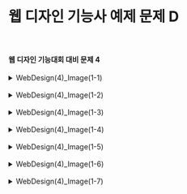 <h1>웹 디자인 기능사 예제 문제 D</h1><br>
<h4>웹 디자인 기능대회 대비 문제 4</h4>
<details>
  <summary>WebDesign(4)_Image(1-1)</summary>
  문제1 (서울구석구석 image1)
  
  ![image](https://github.com/user-attachments/assets/5633828d-981e-4d48-b4c5-ed1441ffb03b)
</details>
<br>
<details>
  <summary>WebDesign(4)_Image(1-2)</summary>
  문제2 (서울구석구석 image2)
  
  ![image](https://github.com/user-attachments/assets/c7946543-b417-4ec3-b360-2bfa7c03cba7)
</details>
<br>
<details>
  <summary>WebDesign(4)_Image(1-3)</summary>
  문제3 (서울구석구석 image3)
  
  ![image](https://github.com/user-attachments/assets/4c77d423-08e2-4c99-ae11-8bea5be20ea0)
</details>
<br>
<details>
  <summary>WebDesign(4)_Image(1-4)</summary>
  문제4 (서울구석구석 image4)
  
  ![image](https://github.com/user-attachments/assets/9ab74f77-0416-47bf-9f20-9ba73457dcc4)
</details>
<br>
<details>
  <summary>WebDesign(4)_Image(1-5)</summary>
  문제5 (서울구석구석 image5)
  
  ![image](https://github.com/user-attachments/assets/8343808a-36fe-40ec-9e5b-12af3206b2f7)
</details>
<br>
<details>
  <summary>WebDesign(4)_Image(1-6)</summary>
  문제6 (서울구석구석 image6)
  
  ![image](https://github.com/user-attachments/assets/903aa71c-5cbb-4b27-9782-cd22f1a02a25)
</details>
<br>
<details>
  <summary>WebDesign(4)_Image(1-7)</summary>
  문제7 (서울구석구석 image7)
  
  ![image](https://github.com/user-attachments/assets/e6849018-bde3-4e31-a717-33284829f099)
</details>
